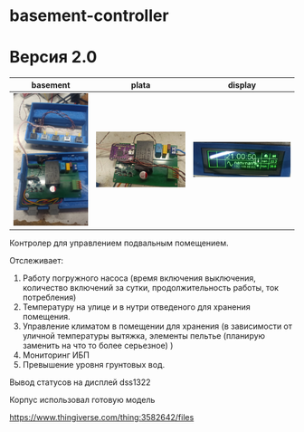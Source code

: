 # basement-controller
Версия 2.0
==========
| basement                                                  | plata                                                   | display                                    |
|------------------------------------------------------------|-----------------------------------------------------------|--------------------------------------------|
| ![basement](https://github.com/ananyevgv/basement-controller/blob/main/basement.jpg) | ![plata](https://github.com/ananyevgv/basement-controller/blob/main/plata.jpg) | ![display](https://github.com/ananyevgv/basement-controller/blob/main/display.jpg) |

Контролер для управлением подвальным помещением.

Отслеживает:
  1. Работу погружного насоса (время включения выключения, количество включений за сутки, продолжительность работы, ток потребления)
  2. Температуру на улице и в нутри отведеного для хранения помещения.
  3. Управление климатом в помещении для хранения (в зависимости от уличной температуры вытяжка, элементы пельтье (планирую заменить на что то более серьезное) )
  4. Мониторинг ИБП
  5. Превышение уровня грунтовых вод. 

Вывод статусов на дисплей dss1322

Корпус использовал готовую модель

https://www.thingiverse.com/thing:3582642/files

